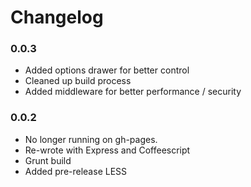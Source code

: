 # Changelog

### 0.0.3
  - Added options drawer for better control
  - Cleaned up build process
  - Added middleware for better performance / security

### 0.0.2
  - No longer running on gh-pages.
  - Re-wrote with Express and Coffeescript
  - Grunt build
  - Added pre-release LESS
